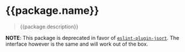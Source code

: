 # {{package.name}}

> {{package.description}}

**NOTE**:
This package is deprecated in favor of [`eslint-plugin-jsort`](https://www.npmjs.com/package/eslint-plugin-jsort).
The interface however is the same and will work out of the box.

